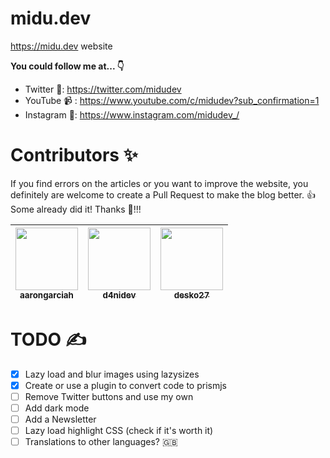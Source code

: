 # midu.dev
https://midu.dev website

**You could follow me at... 👇**

* Twitter 💬: https://twitter.com/midudev
* YouTube 📹 : https://www.youtube.com/c/midudev?sub_confirmation=1
* Instagram 📸: https://www.instagram.com/midudev_/


# Contributors ✨

If you find errors on the articles or you want to improve the website, you definitely are welcome to create a Pull Request to make the blog better. 👍 Some already did it! Thanks 🙇‍!!!

[//]: contributors

| [<img src="https://avatars0.githubusercontent.com/u/7225802?v=4" width="100px;"/><br /><sub><b>aarongarciah</b></sub>](https://github.com/aarongarciah)<br />| [<img src="https://avatars2.githubusercontent.com/u/5173869?v=4" width="100px;"/><br /><sub><b>d4nidev</b></sub>](https://github.com/d4nidev)<br />| [<img src="https://avatars1.githubusercontent.com/u/4168389?v=4" width="100px;"/><br /><sub><b>desko27</b></sub>](https://github.com/desko27)<br /> |
| :-: | :-: | :-: |

[//]: contributors

# TODO ✍️
- [x] Lazy load and blur images using lazysizes
- [x] Create or use a plugin to convert code to prismjs
- [ ] Remove Twitter buttons and use my own
- [ ] Add dark mode
- [ ] Add a Newsletter
- [ ] Lazy load highlight CSS (check if it's worth it)
- [ ] Translations to other languages? 🇬🇧
